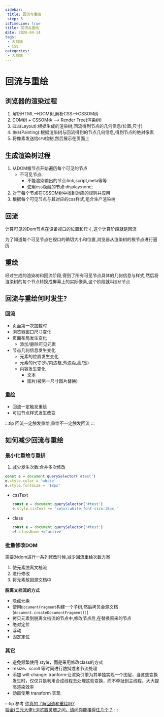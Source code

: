 ```yaml
---
sidebar:
 title: 回流与重绘
 step: 5
isTimeLine: true
title: 回流与重绘
date: 2020-04-14
tags:
 - 大前端
 - CSS
categories:
 - 大前端
---
```

# 回流与重绘

## 浏览器的渲染过程
1. 解析HTML-->DOM树,解析CSS-->CSSOM树
2. DOM树 + CSSOM树 --> Render Tree(渲染树)
3. ``回流``(Layout):根据生成的渲染树,回流得到节点的几何信息(位置,尺寸)
4. ``重绘``(Painting):根据渲染树与回流得到的节点几何信息,得到节点的绝对像素
5. 将像素发送给``GPU``绘制,然后展示在页面上

## 生成渲染树过程
1. 从DOM根节点开始遍历每个可见的节点
   * 不可见节点:
      * 不能渲染输出的节点:link,script,meta等等
      * 使用css隐藏的节点:display:none; 
2. 对于每个节点在CSSOM树中找到对应的规则并应用
3. 根据每个可见节点与其对应的css样式,组合生产渲染树

## 回流
计算可见的Dom节点在设备视口的位置和尺寸,这个计算阶段就是回流

为了知道每个可见节点在视口的确切大小和位置,浏览器从渲染树的根节点进行遍历

## 重绘
经过生成的渲染树和回流阶段,得到了所有可见节点具体的几何信息与样式,然后将渲染树的每个节点转换成屏幕上的实际像素,这个阶段就叫``重绘``节点

## 回流与重绘何时发生?
### 回流
* 页面第一次加载时
* 浏览器窗口尺寸变化
* 页面布局发生变化
  * 添加/删除可见元素
* 节点几何信息发生变化
  * 元素的位置发生变化
  * 元素的尺寸(外/内边框,外边距,高/宽)
  * 内容发生变化
    * 文本
    * 图片(被另一尺寸图片替换)
  
### 重绘
* 回流一定触发重绘
* 可见节点样式发生改变

:::tip
回流一定触发重绘,重绘不一定触发回流
:::

## 如何减少回流与重绘
### 最小化重绘与重排
1. 减少发生次数:合并多次修改
```js
const e = document.querySelector('#test')
e.style.color = 'white'
e.style.fontSize = '18px'
```
* cssText
    ```js
    const e = document.querySelector('#test')
    e.style.cssText += 'color:white;font-size:18px;'
    ```
* class
    ```js
    const e = document.querySelector('#test')
    el.className +='active'
    ```

### 批量修改DOM
需要对dom进行一系列修改时候,减少回流重绘次数方案
1. 使元素脱离文档流
2. 进行修改
3. 将元素放回源文档中

**脱离文档流的方式**
* 隐藏元素
* 使用``DocumentFragment``构建一个子树,然后拷贝会源文档(``document.createDocumentFragment()``)
* 拷贝元素到脱离文档流的节点中,修改节点后,在替换原来的节点
* 绝对定位
* 浮动
* 固定定位

### 其它
* 避免频繁使用 style，而是采用修改class的方式
* resize、scroll 等时间进行防抖或者节流处理
* 添加 will-change: tranform:让渲染引擎为其单独实现一个图层，当这些变换发生时，仅仅只是利用合成线程去处理这些变换，而不牵扯到主线程，大大提高渲染效率
* 动画使用 transform 实现

:::tip 参考
[你真的了解回流和重绘吗?](https://github.com/chenjigeng/blog/blob/master/%E4%BD%A0%E7%9C%9F%E7%9A%84%E4%BA%86%E8%A7%A3%E5%9B%9E%E6%B5%81%E5%92%8C%E9%87%8D%E7%BB%98%E5%90%97.md)<br>
[掘金(三元大佬):浏览器灵魂之问，请问你能接得住几个？](https://juejin.im/post/5df5bcea6fb9a016091def69#heading-63)
:::

<comment/>
<tongji/>
